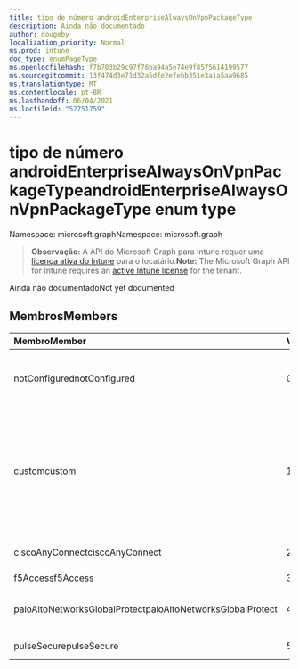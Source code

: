 ```yaml
---
title: tipo de número androidEnterpriseAlwaysOnVpnPackageType
description: Ainda não documentado
author: dougeby
localization_priority: Normal
ms.prod: intune
doc_type: enumPageType
ms.openlocfilehash: f7b703b29c97f76ba94a5e74e9f8575614199577
ms.sourcegitcommit: 13f474d3e71d32a5dfe2efebb351e3a1a5aa9685
ms.translationtype: MT
ms.contentlocale: pt-BR
ms.lasthandoff: 06/04/2021
ms.locfileid: "52751759"
---
```

# <a name="androidenterprisealwaysonvpnpackagetype-enum-type"></a><span data-ttu-id="696ec-103">tipo de número androidEnterpriseAlwaysOnVpnPackageType</span><span class="sxs-lookup"><span data-stu-id="696ec-103">androidEnterpriseAlwaysOnVpnPackageType enum type</span></span>

<span data-ttu-id="696ec-104">Namespace: microsoft.graph</span><span class="sxs-lookup"><span data-stu-id="696ec-104">Namespace: microsoft.graph</span></span>

> <span data-ttu-id="696ec-105">**Observação:** A API do Microsoft Graph para Intune requer uma [licença ativa do Intune](https://go.microsoft.com/fwlink/?linkid=839381) para o locatário.</span><span class="sxs-lookup"><span data-stu-id="696ec-105">**Note:** The Microsoft Graph API for Intune requires an [active Intune license](https://go.microsoft.com/fwlink/?linkid=839381) for the tenant.</span></span>

<span data-ttu-id="696ec-106">Ainda não documentado</span><span class="sxs-lookup"><span data-stu-id="696ec-106">Not yet documented</span></span>

## <a name="members"></a><span data-ttu-id="696ec-107">Membros</span><span class="sxs-lookup"><span data-stu-id="696ec-107">Members</span></span>
|<span data-ttu-id="696ec-108">Membro</span><span class="sxs-lookup"><span data-stu-id="696ec-108">Member</span></span>|<span data-ttu-id="696ec-109">Valor</span><span class="sxs-lookup"><span data-stu-id="696ec-109">Value</span></span>|<span data-ttu-id="696ec-110">Descrição</span><span class="sxs-lookup"><span data-stu-id="696ec-110">Description</span></span>|
|:---|:---|:---|
|<span data-ttu-id="696ec-111">notConfigured</span><span class="sxs-lookup"><span data-stu-id="696ec-111">notConfigured</span></span>|<span data-ttu-id="696ec-112">0</span><span class="sxs-lookup"><span data-stu-id="696ec-112">0</span></span>|<span data-ttu-id="696ec-113">Não configurado; esse valor é ignorado.</span><span class="sxs-lookup"><span data-stu-id="696ec-113">Not configured; this value is ignored.</span></span>|
|<span data-ttu-id="696ec-114">custom</span><span class="sxs-lookup"><span data-stu-id="696ec-114">custom</span></span>|<span data-ttu-id="696ec-115">1</span><span class="sxs-lookup"><span data-stu-id="696ec-115">1</span></span>|<span data-ttu-id="696ec-116">Nome do pacote personalizado, o ITPro pode fornecer o nome do pacote do cliente VPN que deseja usar.</span><span class="sxs-lookup"><span data-stu-id="696ec-116">Custom package name, the ITPro can supply the package name of the VPN client they want to use.</span></span>|
|<span data-ttu-id="696ec-117">ciscoAnyConnect</span><span class="sxs-lookup"><span data-stu-id="696ec-117">ciscoAnyConnect</span></span>|<span data-ttu-id="696ec-118">2</span><span class="sxs-lookup"><span data-stu-id="696ec-118">2</span></span>|<span data-ttu-id="696ec-119">Cisco AnyConnect.</span><span class="sxs-lookup"><span data-stu-id="696ec-119">Cisco AnyConnect.</span></span>|
|<span data-ttu-id="696ec-120">f5Access</span><span class="sxs-lookup"><span data-stu-id="696ec-120">f5Access</span></span>|<span data-ttu-id="696ec-121">3</span><span class="sxs-lookup"><span data-stu-id="696ec-121">3</span></span>|<span data-ttu-id="696ec-122">F5 Access.</span><span class="sxs-lookup"><span data-stu-id="696ec-122">F5 Access.</span></span>|
|<span data-ttu-id="696ec-123">paloAltoNetworksGlobalProtect</span><span class="sxs-lookup"><span data-stu-id="696ec-123">paloAltoNetworksGlobalProtect</span></span>|<span data-ttu-id="696ec-124">4 </span><span class="sxs-lookup"><span data-stu-id="696ec-124">4</span></span>|<span data-ttu-id="696ec-125">Palo Alto Networks GlobalProtect.</span><span class="sxs-lookup"><span data-stu-id="696ec-125">Palo Alto Networks GlobalProtect.</span></span>|
|<span data-ttu-id="696ec-126">pulseSecure</span><span class="sxs-lookup"><span data-stu-id="696ec-126">pulseSecure</span></span>|<span data-ttu-id="696ec-127">5 </span><span class="sxs-lookup"><span data-stu-id="696ec-127">5</span></span>|<span data-ttu-id="696ec-128">Pulse Secure.</span><span class="sxs-lookup"><span data-stu-id="696ec-128">Pulse Secure.</span></span>|




